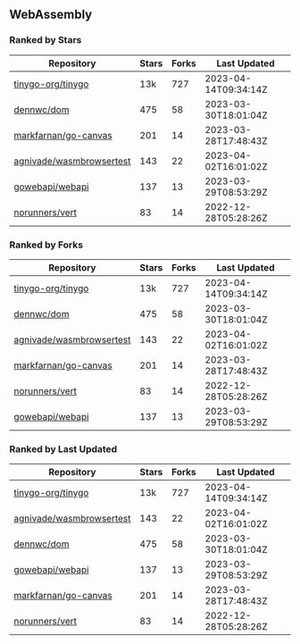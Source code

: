 ## WebAssembly

### Ranked by Stars

| Repository | Stars | Forks | Last Updated |
|------------|-------|-------|--------------|
| [tinygo-org/tinygo](https://github.com/tinygo-org/tinygo) | 13k | 727 | 2023-04-14T09:34:14Z |
| [dennwc/dom](https://github.com/dennwc/dom) | 475 | 58 | 2023-03-30T18:01:04Z |
| [markfarnan/go-canvas](https://github.com/markfarnan/go-canvas) | 201 | 14 | 2023-03-28T17:48:43Z |
| [agnivade/wasmbrowsertest](https://github.com/agnivade/wasmbrowsertest) | 143 | 22 | 2023-04-02T16:01:02Z |
| [gowebapi/webapi](https://github.com/gowebapi/webapi) | 137 | 13 | 2023-03-29T08:53:29Z |
| [norunners/vert](https://github.com/norunners/vert) | 83 | 14 | 2022-12-28T05:28:26Z |

### Ranked by Forks

| Repository | Stars | Forks | Last Updated |
|------------|-------|-------|--------------|
| [tinygo-org/tinygo](https://github.com/tinygo-org/tinygo) | 13k | 727 | 2023-04-14T09:34:14Z |
| [dennwc/dom](https://github.com/dennwc/dom) | 475 | 58 | 2023-03-30T18:01:04Z |
| [agnivade/wasmbrowsertest](https://github.com/agnivade/wasmbrowsertest) | 143 | 22 | 2023-04-02T16:01:02Z |
| [markfarnan/go-canvas](https://github.com/markfarnan/go-canvas) | 201 | 14 | 2023-03-28T17:48:43Z |
| [norunners/vert](https://github.com/norunners/vert) | 83 | 14 | 2022-12-28T05:28:26Z |
| [gowebapi/webapi](https://github.com/gowebapi/webapi) | 137 | 13 | 2023-03-29T08:53:29Z |

### Ranked by Last Updated

| Repository | Stars | Forks | Last Updated |
|------------|-------|-------|--------------|
| [tinygo-org/tinygo](https://github.com/tinygo-org/tinygo) | 13k | 727 | 2023-04-14T09:34:14Z |
| [agnivade/wasmbrowsertest](https://github.com/agnivade/wasmbrowsertest) | 143 | 22 | 2023-04-02T16:01:02Z |
| [dennwc/dom](https://github.com/dennwc/dom) | 475 | 58 | 2023-03-30T18:01:04Z |
| [gowebapi/webapi](https://github.com/gowebapi/webapi) | 137 | 13 | 2023-03-29T08:53:29Z |
| [markfarnan/go-canvas](https://github.com/markfarnan/go-canvas) | 201 | 14 | 2023-03-28T17:48:43Z |
| [norunners/vert](https://github.com/norunners/vert) | 83 | 14 | 2022-12-28T05:28:26Z |

